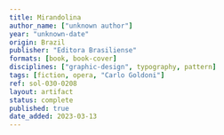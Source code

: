 ```yaml
---
title: Mirandolina
author_name: ["unknown author"]
year: "unknown-date"
origin: Brazil
publisher: "Editora Brasiliense"
formats: [book, book-cover]
disciplines: ["graphic-design", typography, pattern]
tags: [fiction, opera, "Carlo Goldoni"]
ref: sol-030-0208
layout: artifact
status: complete
published: true
date_added: 2023-03-13
---
```

